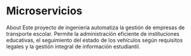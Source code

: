# Microservicios
About Este proyecto de ingeniería automatiza la gestión de empresas de transporte escolar. Permite la administración eficiente de instituciones educativas, el seguimiento del estado de los vehículos según requisitos legales y la gestión integral de información estudiantil.
